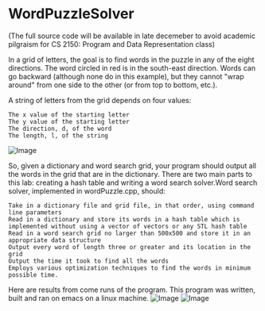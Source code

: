 # WordPuzzleSolver

 (The full source code will be available in late decemeber to avoid academic pilgraism for CS 2150: Program and Data Representation class)

 In a grid of letters, the goal is to find words in the puzzle in any of the eight directions. The word circled in red is in the south-east direction. Words can go backward (although none do in this example), but they cannot "wrap around" from one side to the other (or from top to bottom, etc.).

A string of letters from the grid depends on four values:

    The x value of the starting letter
    The y value of the starting letter
    The direction, d, of the word
    The length, l, of the string

![Image](https://upload.wikimedia.org/wikipedia/commons/thumb/f/fa/Wordsearch.svg/948px-Wordsearch.svg.png)

So, given a dictionary and word search grid, your program should output all the words in the grid that are in the dictionary.
There are two main parts to this lab: creating a hash table and writing a word search solver.Word search solver, implemented in wordPuzzle.cpp, should:

    Take in a dictionary file and grid file, in that order, using command line parameters
    Read in a dictionary and store its words in a hash table which is implemented without using a vector of vectors or any STL hash table
    Read in a word search grid no larger than 500x500 and store it in an appropriate data structure
    Output every word of length three or greater and its location in the grid
    Output the time it took to find all the words
    Employs various optimization techniques to find the words in minimum possible time. 
    
  Here are results from come runs of the program. This program was written, built and ran on emacs on a linux machine.
![Image](https://i.imgur.com/5UhSGLo.png)
![Image](https://i.imgur.com/MN6wyDs.png)
